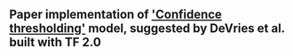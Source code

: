 ## Paper implementation of ['Confidence thresholding'](https://arxiv.org/abs/1802.04865) model, suggested by DeVries et al. built with TF 2.0
